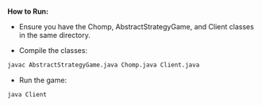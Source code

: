 **How to Run:**

* Ensure you have the Chomp, AbstractStrategyGame, and Client classes in the same directory.

* Compile the classes:

```bash
javac AbstractStrategyGame.java Chomp.java Client.java
```

* Run the game:

```bash
java Client
```
